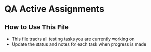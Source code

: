 # QA Active Assignments

## How to Use This File
- This file tracks all testing tasks you are currently working on
- Update the status and notes for each task when progress is made
